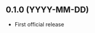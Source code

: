 0.1.0 (YYYY-MM-DD)
------------------

<!-- No need to add changelog items for our first release. -->
* First official release
